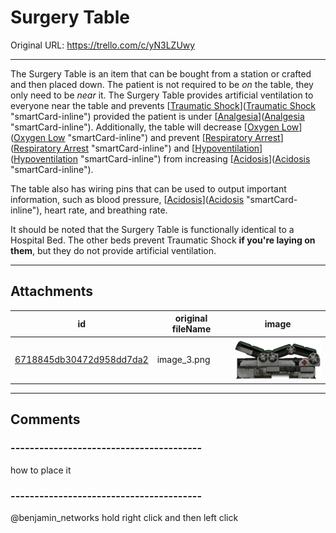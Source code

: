 # Surgery Table

Original URL: https://trello.com/c/yN3LZUwy

---

The Surgery Table is an item that can be bought from a station or crafted and then placed down. The patient is not required to be _on_ the table, they only need to be _near_ it. The Surgery Table provides artificial ventilation to everyone near the table and prevents [[Traumatic Shock](../Surgery/Traumatic%20Shock.md)]([Traumatic Shock](../Surgery/Traumatic%20Shock.md) "smartCard-inline") provided the patient is under [[Analgesia](../Torso/Analgesia.md)]([Analgesia](../Torso/Analgesia.md) "smartCard-inline"). Additionally, the table will decrease [[Oxygen Low](../Lungs/Oxygen%20Low.md)]([Oxygen Low](../Lungs/Oxygen%20Low.md) "smartCard-inline") and prevent [[Respiratory Arrest](../Lungs/Respiratory%20Arrest.md)]([Respiratory Arrest](../Lungs/Respiratory%20Arrest.md) "smartCard-inline") and [[Hypoventilation](../Lungs/Hypoventilation.md)]([Hypoventilation](../Lungs/Hypoventilation.md) "smartCard-inline") from increasing [[Acidosis](../Blood/Acidosis.md)]([Acidosis](../Blood/Acidosis.md) "smartCard-inline").

The table also has wiring pins that can be used to output important information, such as blood pressure, [[Acidosis](../Blood/Acidosis.md)]([Acidosis](../Blood/Acidosis.md) "smartCard-inline"), heart rate, and breathing rate.

It should be noted that the Surgery Table is functionally identical to a Hospital Bed. The other beds prevent Traumatic Shock **if you're laying on them**, but they do not provide artificial ventilation.

---

## Attachments

id | original fileName | image
---|---|---
[6718845db30472d958dd7da2](./Surgery%20Table%20-%20Attachments/6718845db30472d958dd7da2.png) | image_3.png | ![image_3.png\|200](./Surgery%20Table%20-%20Attachments/6718845db30472d958dd7da2.png)

---

## Comments

### ----------------------------------------

how to place it

### ----------------------------------------

@benjamin_networks hold right click and then left click

